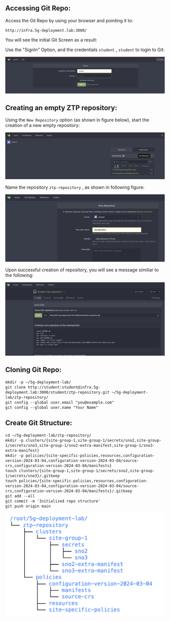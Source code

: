 
## Accessing Git Repo: 
Access the Git Repo by using your browser and pointing it to: 
```
http://infra.5g-deployment.lab:3000/
```

You will see the initial Git Screen as a result: 

Use the "SignIn" Option, and the credentials `student` , `student` to login to Git: 

![images](images/git_3.png)

## Creating an empty ZTP repository: 

Using the `New Repository` option (as shown in figure below), start the creation of a new empty repository: 

![images](images/git_4.png)

Name the repository `ztp-repository` , as shown in following figure: 

![images](images/git_5.png)

Upon successful creation of repository, you will see a message similiar to the following: 

![images](images/git_6.png)

## Cloning Git Repo: 

```
mkdir -p ~/5g-deployment-lab/
git clone http://student:student@infra.5g-deployment.lab:3000/student/ztp-repository.git ~/5g-deployment-lab/ztp-repository/
git config --global user.email "you@example.com"
git config --global user.name "Your Name"
```

## Create Git Structure: 

```
cd ~/5g-deployment-lab/ztp-repository/
mkdir -p clusters/{site-group-1,site-group-1/secrets/sno2,site-group-1/secrets/sno3,site-group-1/sno2-extra-manifest,site-group-1/sno3-extra-manifest}
mkdir -p policies/{site-specific-policies,resources,configuration-version-2024-03-04,configuration-version-2024-03-04/source-crs,configuration-version-2024-03-04/manifests}
touch clusters/{site-group-1,site-group-1/secrets/sno2,site-group-1/secrets/sno3}/.gitkeep
touch policies/{site-specific-policies,resources,configuration-version-2024-03-04,configuration-version-2024-03-04/source-crs,configuration-version-2024-03-04/manifests}/.gitkeep
git add --all
git commit -m 'Initialized repo structure'
git push origin main
```

![image1](images/lab_build_0.png)
